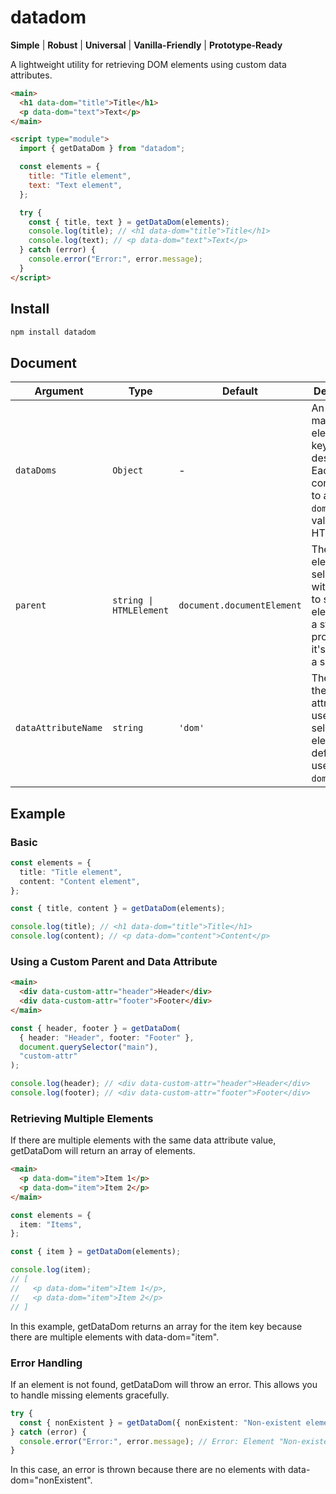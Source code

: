 # datadom

**Simple** | **Robust** | **Universal** | **Vanilla-Friendly** | **Prototype-Ready**

A lightweight utility for retrieving DOM elements using custom data attributes.

```html
<main>
  <h1 data-dom="title">Title</h1>
  <p data-dom="text">Text</p>
</main>

<script type="module">
  import { getDataDom } from "datadom";

  const elements = {
    title: "Title element",
    text: "Text element",
  };

  try {
    const { title, text } = getDataDom(elements);
    console.log(title); // <h1 data-dom="title">Title</h1>
    console.log(text); // <p data-dom="text">Text</p>
  } catch (error) {
    console.error("Error:", error.message);
  }
</script>
```

## Install

```bash
npm install datadom
```

## Document

| Argument            | Type                    | Default                    | Description                                                                                                              |
| ------------------- | ----------------------- | -------------------------- | ------------------------------------------------------------------------------------------------------------------------ |
| `dataDoms`          | `Object`                | -                          | An object mapping element keys to their descriptions. Each key corresponds to a `data-dom` attribute value in your HTML. |
| `parent`            | `string \| HTMLElement` | `document.documentElement` | The parent element or selector within which to search for elements. If a string is provided, it's used as a selector.    |
| `dataAttributeName` | `string`                | `'dom'`                    | The name of the data attribute to use for selecting elements. By default, it uses `data-dom`.                            |

## Example

### Basic

```typescript
const elements = {
  title: "Title element",
  content: "Content element",
};

const { title, content } = getDataDom(elements);

console.log(title); // <h1 data-dom="title">Title</h1>
console.log(content); // <p data-dom="content">Content</p>
```

### Using a Custom Parent and Data Attribute

```html
<main>
  <div data-custom-attr="header">Header</div>
  <div data-custom-attr="footer">Footer</div>
</main>
```

```typescript
const { header, footer } = getDataDom(
  { header: "Header", footer: "Footer" },
  document.querySelector("main"),
  "custom-attr"
);

console.log(header); // <div data-custom-attr="header">Header</div>
console.log(footer); // <div data-custom-attr="footer">Footer</div>
```

### Retrieving Multiple Elements

If there are multiple elements with the same data attribute value, getDataDom will return an array of elements.

```html
<main>
  <p data-dom="item">Item 1</p>
  <p data-dom="item">Item 2</p>
</main>
```

```typescript
const elements = {
  item: "Items",
};

const { item } = getDataDom(elements);

console.log(item);
// [
//   <p data-dom="item">Item 1</p>,
//   <p data-dom="item">Item 2</p>
// ]
```

In this example, getDataDom returns an array for the item key because there are multiple elements with data-dom="item".

### Error Handling

If an element is not found, getDataDom will throw an error. This allows you to handle missing elements gracefully.

```typescript
try {
  const { nonExistent } = getDataDom({ nonExistent: "Non-existent element" });
} catch (error) {
  console.error("Error:", error.message); // Error: Element "Non-existent element" not found (data-dom="nonExistent")
}
```

In this case, an error is thrown because there are no elements with data-dom="nonExistent".
